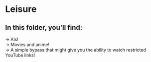 # Leisure
## In this folder, you'll find:
-> AIs! <br>
-> Movies and anime! <br>
-> A simple bypass that might give you the ability to watch restricted YouTube links! <br>
